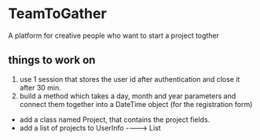 # TeamToGather
A platform for creative people who want to start a project togther







things to work on
-------------------------------

1. use 1 session that stores the user id after authentication and close it after 30 min.
2. build a method which takes a day, month and year parameters and connect them together into a DateTime object (for the registration form)
- add a class named Project, that contains the project fields.
- add a list of projects to UserInfo ----> List<Projects>
